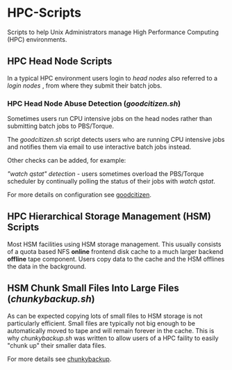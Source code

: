 HPC-Scripts
===========

Scripts to help Unix Administrators manage High Performance Computing (HPC) environments.


## HPC Head Node Scripts

In a typical HPC environment users login to _head nodes_ also referred to a
_login nodes_ , from where they submit their batch jobs.


### HPC Head Node Abuse Detection (_goodcitizen.sh_)

Sometimes users run CPU intensive jobs on the head nodes rather than submitting
batch jobs to PBS/Torque.  

The _goodcitizen.sh_ script detects users who are running CPU intensive jobs 
and notifies them via email to use interactive batch jobs instead.

Other checks can be added, for example:

_"watch qstat" detection_  - users sometimes overload the PBS/Torque scheduler 
by continually polling the status of their jobs with _watch qstat_.

For more details on configuration see [goodcitizen](goodcitizen.md).

## HPC Hierarchical Storage Management (HSM) Scripts

Most HSM facilities using HSM storage management. This usually consists of
a quota based NFS **online** frontend disk cache to a much larger backend
**offline** tape component.  Users copy data to the cache and the HSM offlines
the data in the background. 


## HSM Chunk Small Files Into Large Files (_chunkybackup.sh_)

As can be expected copying lots of small files to HSM storage is not 
particularly efficient. Small files are typically not big enough to be
automatically moved to tape and will remain forever in the cache. This is
why _chunkybackup.sh_ was written to allow users of a HPC faility to 
easily "chunk up" their smaller data files.

For more details see [chunkybackup](chunkybackup.md).

